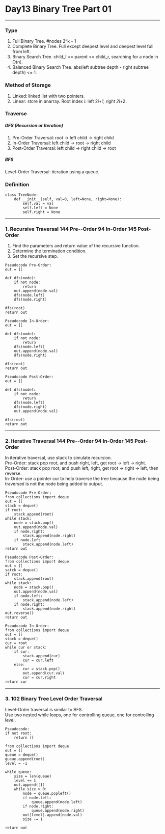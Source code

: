 # Day13 Binary Tree Part 01

---

### Type
1. Full Binary Tree. #nodes 2^k - 1  
2. Complete Binary Tree. Full except deepest level and deepest level full from left.  
3. Binary Search Tree. child_l <= parent <= child_r, searching for a node in O(n).  
4. Balanced Binary Search Tree. abs(left subtree depth - right subtree depth) <= 1.  

### Method of Storage
1. Linked: linked list with two pointers.  
2. Linear: store in anarray. Root index i: left 2*i+1, right 2*i+2.  

### Traverse
##### DFS (Recursion or Iteration)
1. Pre-Order Traversal: root -> left child -> right child  
2. In-Order Traversal: left child -> root -> right child  
3. Post-Order Traversal: left child -> right child -> root  
##### BFS
Level-Order Traversal: iteration using a queue.  

### Definition
```
class TreeNode:
    def __init__(self, val=0, left=None, right=None):
        self.val = val
        self.left = None
        self.right = None
```

---

### 1. Recursive Traversal 144 Pre--Order 94 In-Order 145 Post-Order 
1. Find the parameters and return value of the recursive function.  
2. Determine the termination condition.  
3. Set the recursive step.  

```
Pseudocode Pre-Order:
out = []

def dfs(node):
    if not node:
        return
    out.append(node.val)
    dfs(node.left)
    dfs(node.right)

dfs(root)
return out

Pseudocode In-Order:
out = []

def dfs(node):
    if not node:
        return
    dfs(node.left)
    out.append(node.val)
    dfs(node.right)

dfs(root)
return out

Pseudocode Post-Order:
out = []

def dfs(node):
    if not node:
        return
    dfs(node.left)
    dfs(node.right)
    out.append(node.val)

dfs(root)
return out
```

---

### 2. Iterative Traversal 144 Pre--Order 94 In-Order 145 Post-Order 
In iterative traversal, use stack to simulate recursion.  
Pre-Order: stack pop root, and push right, left, get root -> left -> right.  
Post-Order: stack pop root, and push left, right, get root -> right -> left, then reverse.  
In-Order: use a pointer cur to help traverse the tree because the node being traversed is not the node being added to output.  

```
Pseudocode Pre-Order:
from collections import deque
out = []
stack = deque()
if root:
    stack.append(root)
while stack:
    node = stack.pop()
    out.append(node.val)
    if node.right:
        stack.append(node.right)
    if node.left
        stack.append(node.left)
return out

Pseudocode Post-Order:
from collections import deque
out = []
satck = deque()
if root:
    stack.append(root)
while stack:
    node = stack.pop()
    out.append(node.val)
    if node.left:
        stack.append(node.left)
    if node.right:
        stack.append(node.right)
out.reverse()
return out

Pseudocode In-Order:
from collections import deque
out = []
stack = deque()
cur = root
while cur or stack:
    if cur:
        stack.append(cur)
        cur = cur.left
    else:
        cur = stack.pop()
        out.append(cur.val)
        cur = cur.right
return cur
```

---

### 3. 102 Binary Tree Level Order Traversal
Level-Order traversal is similar to BFS.  
Use two nested while loops, one for controlling queue, one for controlling level.  

```
Pseudocode:
if not root:
    return []

from collections import deque
out = []
queue = deque()
queue.append(root)
level = -1

while queue:
    size = len(queue)
    level += 1
    out.append([])
    while size > 0:
        node = queue.popleft()
        if node.left:
            queue.append(node.left)
        if node.right:
            queue.append(node.right)
        out[level].append(node.val)
        size -= 1

return out
```